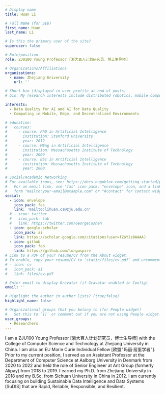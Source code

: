 ```yaml
---
# Display name
title: Huan Li

# Full Name (for SEO)
first_name: Huan
last_name: Li

# Is this the primary user of the site?
superuser: false

# Role/position
role: ZJU100 Young Professor [浙大百人计划研究员，博士生导师]

# Organizations/Affiliations
organizations:
  - name: Zhejiang University
    url: ''

# Short bio (displayed in user profile at end of posts)
# bio: My research interests include distributed robotics, mobile computing and programmable matter.

interests:
  - Data Quality for AI and AI for Data Quality
  - Computing in Mobile, Edge, and Decentralized Environments

# education:
#   courses:
#     - course: PhD in Artificial Intelligence
#       institution: Stanford University
#       year: 2012
#     - course: MEng in Artificial Intelligence
#       institution: Massachusetts Institute of Technology
#       year: 2009
#     - course: BSc in Artificial Intelligence
#       institution: Massachusetts Institute of Technology
#       year: 2008

# Social/Academic Networking
# For available icons, see: https://docs.hugoblox.com/getting-started/page-builder/#icons
#   For an email link, use "fas" icon pack, "envelope" icon, and a link in the
#   form "mailto:your-email@example.com" or "#contact" for contact widget.
social:
  - icon: envelope
    icon_pack: fas
    link: 'mailto:lihuan.cs@zju.edu.cn'
  # - icon: twitter
  #   icon_pack: fab
  #   link: https://twitter.com/GeorgeCushen
  - icon: google-scholar
    icon_pack: ai
    link: https://scholar.google.com/citations?user=fZoYJz8AAAAJ
  - icon: github
    icon_pack: fab
    link: https://github.com/longaspire
# Link to a PDF of your resume/CV from the About widget.
# To enable, copy your resume/CV to `static/files/cv.pdf` and uncomment the lines below.
# - icon: cv
#   icon_pack: ai
#   link: files/cv.pdf

# Enter email to display Gravatar (if Gravatar enabled in Config)
email: ''

# Highlight the author in author lists? (true/false)
highlight_name: false

# Organizational groups that you belong to (for People widget)
#   Set this to `[]` or comment out if you are not using People widget.
user_groups:
  - Researchers
---
```


I am a ZJU100 Young Professor [浙大百人计划研究员，博士生导师] with the College of Computer Science and Technology at Zhejiang University in China. I am also an EU Marie Curie Individual Fellow [欧盟"玛丽·居里学者"]. Prior to my current position, I served as an Assistant Professor at the Department of Computer Science at Aalborg University in Denmark from 2020 to 2022 and held the role of Senior Engineer at Ant Group (formerly Alipay) from 2018 to 2019. I earned my Ph.D. from Zhejiang University in 2018 and my B.Sc. from Sichuan University in China in 2012.
I am currently focusing on building Sustainable Data Intelligence and Data Systems [SuDIS] that are Rapid, Reliable, Responsible, and Resilient. 
